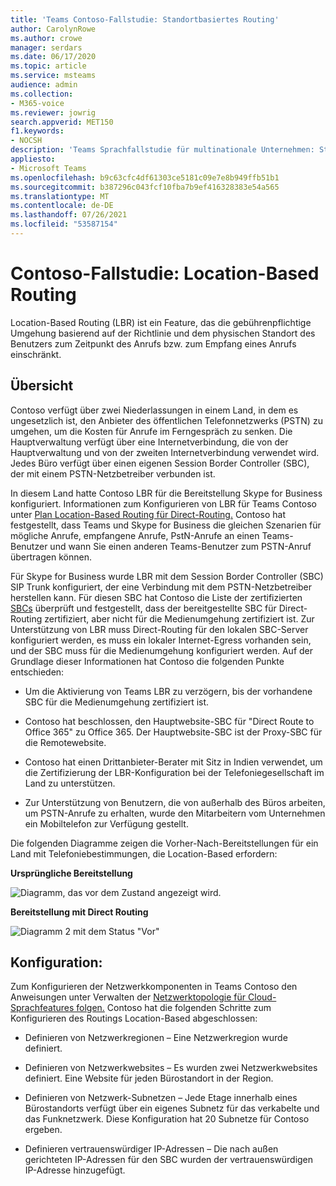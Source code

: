 ```yaml
---
title: 'Teams Contoso-Fallstudie: Standortbasiertes Routing'
author: CarolynRowe
ms.author: crowe
manager: serdars
ms.date: 06/17/2020
ms.topic: article
ms.service: msteams
audience: admin
ms.collection:
- M365-voice
ms.reviewer: jowrig
search.appverid: MET150
f1.keywords:
- NOCSH
description: 'Teams Sprachfallstudie für multinationale Unternehmen: Standortbasiertes Routing'
appliesto:
- Microsoft Teams
ms.openlocfilehash: b9c63cfc4df61303ce5181c09e7e8b949ffb51b1
ms.sourcegitcommit: b387296c043fcf10fba7b9ef416328383e54a565
ms.translationtype: MT
ms.contentlocale: de-DE
ms.lasthandoff: 07/26/2021
ms.locfileid: "53587154"
---
```

# <a name="contoso-case-study-location-based-routing"></a>Contoso-Fallstudie: Location-Based Routing

Location-Based Routing (LBR) ist ein Feature, das die gebührenpflichtige Umgehung basierend auf der Richtlinie und dem physischen Standort des Benutzers zum Zeitpunkt des Anrufs bzw. zum Empfang eines Anrufs einschränkt.  

## <a name="overview"></a>Übersicht

Contoso verfügt über zwei Niederlassungen in einem Land, in dem es ungesetzlich ist, den Anbieter des öffentlichen Telefonnetzwerks (PSTN) zu umgehen, um die Kosten für Anrufe im Ferngespräch zu senken. Die Hauptverwaltung verfügt über eine Internetverbindung, die von der Hauptverwaltung und von der zweiten Internetverbindung verwendet wird. Jedes Büro verfügt über einen eigenen Session Border Controller (SBC), der mit einem PSTN-Netzbetreiber verbunden ist.  
 
In diesem Land hatte Contoso LBR für die Bereitstellung Skype for Business konfiguriert. Informationen zum Konfigurieren von LBR für Teams Contoso unter [Plan Location-Based Routing für Direct-Routing.](location-based-routing-plan.md) Contoso hat festgestellt, dass Teams und Skype for Business die gleichen Szenarien für mögliche Anrufe, empfangene Anrufe, PstN-Anrufe an einen Teams-Benutzer und wann Sie einen anderen Teams-Benutzer zum PSTN-Anruf übertragen können.  

Für Skype for Business wurde LBR mit dem Session Border Controller (SBC) SIP Trunk konfiguriert, der eine Verbindung mit dem PSTN-Netzbetreiber herstellen kann. Für diesen SBC hat Contoso die Liste der zertifizierten [SBCs](direct-routing-border-controllers.md) überprüft und festgestellt, dass der bereitgestellte SBC für Direct-Routing zertifiziert, aber nicht für die Medienumgehung zertifiziert ist. Zur Unterstützung von LBR muss Direct-Routing für den lokalen SBC-Server konfiguriert werden, es muss ein lokaler Internet-Egress vorhanden sein, und der SBC muss für die Medienumgehung konfiguriert werden. Auf der Grundlage dieser Informationen hat Contoso die folgenden Punkte entschieden:

- Um die Aktivierung von Teams LBR zu verzögern, bis der vorhandene SBC für die Medienumgehung zertifiziert ist.   

- Contoso hat beschlossen, den Hauptwebsite-SBC für "Direct Route to Office 365" zu Office 365.  Der Hauptwebsite-SBC ist der Proxy-SBC für die Remotewebsite.  

- Contoso hat einen Drittanbieter-Berater mit Sitz in Indien verwendet, um die Zertifizierung der LBR-Konfiguration bei der Telefoniegesellschaft im Land zu unterstützen.  

- Zur Unterstützung von Benutzern, die von außerhalb des Büros arbeiten, um PSTN-Anrufe zu erhalten, wurde den Mitarbeitern vom Unternehmen ein Mobiltelefon zur Verfügung gestellt. 

Die folgenden Diagramme zeigen die Vorher-Nach-Bereitstellungen für ein Land mit Telefoniebestimmungen, die Location-Based erfordern:

**Ursprüngliche Bereitstellung**

![Diagramm, das vor dem Zustand angezeigt wird.](media/voice-case-study-5.png)

**Bereitstellung mit Direct Routing**

![Diagramm 2 mit dem Status "Vor"](media/voice-case-study-6.png)


## <a name="configuration"></a>Konfiguration: 

Zum Konfigurieren der Netzwerkkomponenten in Teams Contoso den Anweisungen unter Verwalten der [Netzwerktopologie für Cloud-Sprachfeatures folgen.](manage-your-network-topology.md) Contoso hat die folgenden Schritte zum Konfigurieren des Routings Location-Based abgeschlossen: 

- Definieren von Netzwerkregionen – Eine Netzwerkregion wurde definiert. 

- Definieren von Netzwerkwebsites – Es wurden zwei Netzwerkwebsites definiert. Eine Website für jeden Bürostandort in der Region.

- Definieren von Netzwerk-Subnetzen – Jede Etage innerhalb eines Bürostandorts verfügt über ein eigenes Subnetz für das verkabelte und das Funknetzwerk. Diese Konfiguration hat 20 Subnetze für Contoso ergeben. 

- Definieren vertrauenswürdiger IP-Adressen – Die nach außen gerichteten IP-Adressen für den SBC wurden der vertrauenswürdigen IP-Adresse hinzugefügt.  

